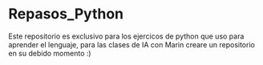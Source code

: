 # Repasos_Python
Este repositorio es exclusivo para los ejercicos de python que uso para aprender el lenguaje, para las clases de IA con Marin creare un repositorio en su debido momento :)
